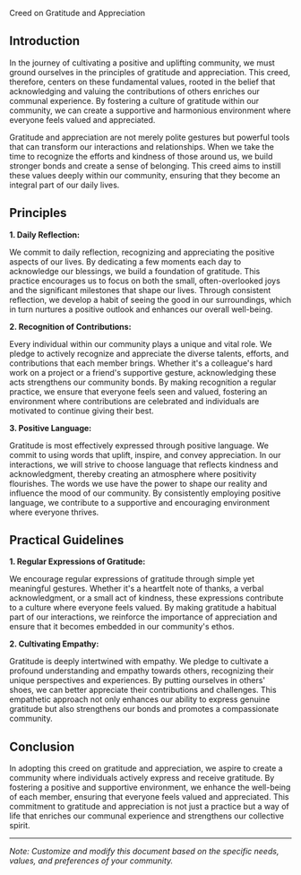 Creed on Gratitude and Appreciation

## Introduction

In the journey of cultivating a positive and uplifting community, we must ground ourselves in the principles of gratitude and appreciation. This creed, therefore, centers on these fundamental values, rooted in the belief that acknowledging and valuing the contributions of others enriches our communal experience. By fostering a culture of gratitude within our community, we can create a supportive and harmonious environment where everyone feels valued and appreciated.

Gratitude and appreciation are not merely polite gestures but powerful tools that can transform our interactions and relationships. When we take the time to recognize the efforts and kindness of those around us, we build stronger bonds and create a sense of belonging. This creed aims to instill these values deeply within our community, ensuring that they become an integral part of our daily lives.

## Principles

**1. Daily Reflection:** 

We commit to daily reflection, recognizing and appreciating the positive aspects of our lives. By dedicating a few moments each day to acknowledge our blessings, we build a foundation of gratitude. This practice encourages us to focus on both the small, often-overlooked joys and the significant milestones that shape our lives. Through consistent reflection, we develop a habit of seeing the good in our surroundings, which in turn nurtures a positive outlook and enhances our overall well-being.

**2. Recognition of Contributions:** 

Every individual within our community plays a unique and vital role. We pledge to actively recognize and appreciate the diverse talents, efforts, and contributions that each member brings. Whether it's a colleague's hard work on a project or a friend's supportive gesture, acknowledging these acts strengthens our community bonds. By making recognition a regular practice, we ensure that everyone feels seen and valued, fostering an environment where contributions are celebrated and individuals are motivated to continue giving their best.

**3. Positive Language:** 

Gratitude is most effectively expressed through positive language. We commit to using words that uplift, inspire, and convey appreciation. In our interactions, we will strive to choose language that reflects kindness and acknowledgment, thereby creating an atmosphere where positivity flourishes. The words we use have the power to shape our reality and influence the mood of our community. By consistently employing positive language, we contribute to a supportive and encouraging environment where everyone thrives.

## Practical Guidelines

**1. Regular Expressions of Gratitude:** 

We encourage regular expressions of gratitude through simple yet meaningful gestures. Whether it's a heartfelt note of thanks, a verbal acknowledgment, or a small act of kindness, these expressions contribute to a culture where everyone feels valued. By making gratitude a habitual part of our interactions, we reinforce the importance of appreciation and ensure that it becomes embedded in our community's ethos.

**2. Cultivating Empathy:** 

Gratitude is deeply intertwined with empathy. We pledge to cultivate a profound understanding and empathy towards others, recognizing their unique perspectives and experiences. By putting ourselves in others' shoes, we can better appreciate their contributions and challenges. This empathetic approach not only enhances our ability to express genuine gratitude but also strengthens our bonds and promotes a compassionate community.

## Conclusion

In adopting this creed on gratitude and appreciation, we aspire to create a community where individuals actively express and receive gratitude. By fostering a positive and supportive environment, we enhance the well-being of each member, ensuring that everyone feels valued and appreciated. This commitment to gratitude and appreciation is not just a practice but a way of life that enriches our communal experience and strengthens our collective spirit.

---
*Note: Customize and modify this document based on the specific needs, values, and preferences of your community.*
